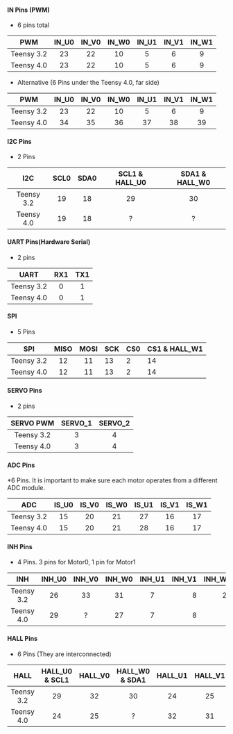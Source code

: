 #### IN Pins (PWM)
* 6 pins total

| PWM     | IN_U0 | IN_V0 | IN_W0 | IN_U1 | IN_V1 | IN_W1 |
|:----------:|:-----:|:-----:|:-----:|:-----:|:-----:|:-----:|
| Teensy 3.2 |   23  |   22  |   10  |   5   |   6   |   9   |
| Teensy 4.0 |   23  |   22  |   10  |   5   |   6   |   9   |

* Alternative (6 Pins under the Teensy 4.0, far side)

| PWM     | IN_U0 | IN_V0 | IN_W0 | IN_U1 | IN_V1 | IN_W1 |
|:----------:|:-----:|:-----:|:-----:|:-----:|:-----:|:-----:|
| Teensy 3.2 |   23  |   22  |   10  |   5   |   6   |   9   |
| Teensy 4.0 |   34  |   35  |   36  |   37   |   38   |  39   |

#### I2C Pins
* 2 Pins

|     I2C    | SCL0 | SDA0 | SCL1 & HALL_U0 | SDA1 & HALL_W0|
|:----------:|:----:|:----:|:----:|:----:|
| Teensy 3.2 |  19  |  18  |  29  |  30  |
| Teensy 4.0 |  19  |  18  |  ?    |  ?  |


#### UART Pins(Hardware Serial)
* 2 pins

|    UART    | RX1 | TX1 |
|:----------:|:---:|:---:|
| Teensy 3.2 |  0  |  1  |
| Teensy 4.0 |  0  |  1  |

#### SPI
* 5 Pins

|     SPI    | MISO | MOSI | SCK | CS0 | CS1 & HALL_W1 |
|:----------:|:----:|:----:|-----|-----|-----|
| Teensy 3.2 |  12  |  11  | 13  | 2   | 14   |
| Teensy 4.0 |  12  |  11  | 13  | 2   | 14   |


#### SERVO Pins
* 2 pins

|  SERVO PWM | SERVO_1 | SERVO_2 |
|:----------:|:-------:|:-------:|
| Teensy 3.2 |    3    |    4    |
| Teensy 4.0 |    3    |    4    |


#### ADC Pins
*6 Pins. It is important to make sure each motor operates from a different ADC module.

|     ADC    | IS_U0 | IS_V0 | IS_W0 | IS_U1 | IS_V1 | IS_W1 |
|:----------:|:-----:|:-----:|:-----:|:-----:|:-----:|:-----:|
| Teensy 3.2 |   15  |   20  |   21  |   27  |   16  |   17  |
| Teensy 4.0 |   15  |   20  |   21  |   28  |   16  |   17  |

#### INH Pins
* 4 Pins. 3 pins for Motor0, 1 pin for Motor1

|     INH    | INH_U0 | INH_V0 | INH_W0 | INH_U1 | INH_V1 | INH_W1 |
|:----------:|:------:|:------:|:------:|:------:|------:|------:|
| Teensy 3.2 |   26   |   33   |   31   |    7   |    8   |    28   |
| Teensy 4.0 |   29   |   ?    |   27   |    7   |    8   |           |

#### HALL Pins
* 6 Pins (They are interconnected)

|     HALL    | HALL_U0 & SCL1 | HALL_V0 | HALL_W0 & SDA1 | HALL_U1 | HALL_V1 | HALL_W1 & CS1 |
|:----------:|:-------:|:-------:|:-------:|:-------:|:-------:|:-------:|
| Teensy 3.2 |    29   |    32   |    30   |    24   |    25   |    14   |
| Teensy 4.0 |    24   |    25   |     ?   |    32   |    31   |    14   |

